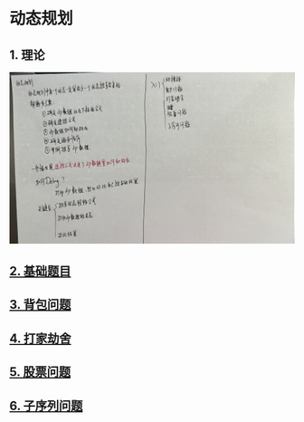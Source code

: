 # 动态规划

## 1. 理论

![IMG_2340](Readme.assets/IMG_2340.jpg) 

## [2. 基础题目]()

## [3. 背包问题]()

## [4. 打家劫舍]()

## [5. 股票问题]()

## [6. 子序列问题]()

